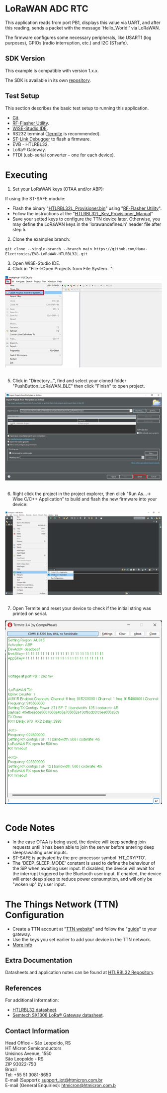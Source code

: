 # LoRaWAN ADC RTC

This application reads from port PB1, displays this value via UART, and after this reading, sends a packet with the message 'Hello_World!' via LoRaWAN.

The firmware configures some necessary peripherals, like USART1 (log purposes), GPIOs (radio interruption, etc.) and I2C (STsafe).

## SDK Version
This example is compatible with version 1.x.x.  

The SDK is available in its own [repository](https://github.com/Hana-Electronics/HE-HTLRBL32L-SDK). 

## Test Setup

This section describes the basic test setup to running this application.

* [Git](https://git-scm.com/downloads).
* [RF-Flasher Utility](https://www.st.com/en/embedded-software/stsw-bnrgflasher.html).
* [WiSE-Studio IDE](https://www.st.com/en/embedded-software/stsw-wise-studio.html).
* RS232 terminal ([Termite](https://www.compuphase.com/software_termite.htm) is recommended).
* [ST-Link Debugger](https://www.st.com/en/development-tools/st-link-v2.html) to flash a firmware.
* EVB - HTLRBL32.
* LoRa® Gateway.
* FTDI (usb-serial converter – one for each device).

# Executing

1. Set your LoRaWAN keys (OTAA and/or ABP): <br/>

If using the ST-SAFE module:							
- Flash the binary "[HTLRBL32L_Provisioner.bin](https://github.com/htmicron/htlrbl32l/tree/SDK/Applications/Binaries)" using "[RF-Flasher Utility](https://www.st.com/en/embedded-software/stsw-bnrgflasher.html)".
- Follow the instructions at the "[HTLRBL32L_Key_Provisioner_Manual](https://github.com/htmicron/htlrbl32l/tree/SDK/Key_Provisioner/Documentation)"
- Save your setted keys to configure the TTN device later.
Otherwise, you may define the LoRaWAN keys in the 'lorawandefines.h' header file after step 5.																							  

2. Clone the examples branch: <br/>

```
git clone --single-branch --branch main https://github.com/Hana-Electronics/EVB-LoRaWAN-HTLRBL32L.git
```

3. Open WiSE-Studio IDE. 
4. Click in "File->Open Projects from File System...": <br/>

<div align="center">
  <img src="/docs/images/wiseopenproj1.jpg">
</div>

<br/>

5. Click in "Directory...", find and select your cloned folder "PushButton_LoRaWAN_BLE" then click "Finish" to open project. <br/>

<div align="center">
  <img src="/docs/images/wiseopenproj2.jpg">
</div>

<br/>

6. Right click the project in the project explorer, then click "Run As...-> Wise C/C++ Application" to build and flash the new firmware into your device: <br/>

<div align="center">
  <img src="/docs/images/run.jpg">
</div>

<br/>

7. Open Termite and reset your device to check if the initial string was printed on serial. <br/>

<div align="center">
  <img src="/docs/images/LoraWAN%20ADC%20RTC.png">
</div>

<br/>

# Code Notes

-  In the case OTAA is being used, the device will keep sending join requests until it has been able to join the server before entering deep sleep/awaiting user inputs.
-  ST-SAFE is activated by the pre-processor symbol 'HT_CRYPTO'.
-  The 'DEEP_SLEEP_MODE' constant is used to define the behaviour of the SiP when awaiting user input. If disabled, the device will await for the interrupt triggered by the Bluetooth user input. If enabled, the device will enter deep sleep to reduce power consumption, and will only be "woken up" by user input.

# The Things Network (TTN) Configuration

- Create a TTN account at "[TTN website](https://www.thethingsnetwork.org/)" and follow the "[guide](https://www.thethingsnetwork.org/docs/gateways/)" to your gateway. <br/>
- Use the keys you set earlier to add your device in the TTN network.
- [More info](https://github.com/Hana-Electronics/EVB-LoRaWAN-HTLRBL32L/blob/main/examples/doc/lorawan-keys-apps.pdf)

## Extra Documentation

Datasheets and application notes can be found at [HTLRBL32 Repository](https://github.com/htmicron/htlrbl32l).

## References

For additional information:

* [HTLRBL32 datasheet](https://www.st.com/resource/en/datasheet/hts221.pdf).
* [Semtech SX1308 LoRa® Gateway datasheet](https://www.mouser.com/datasheet/2/761/sx1308-1277867.pdf).


## Contact Information

Head Office – São Leopoldo, RS <br/>
HT Micron Semiconductors <br/>
Unisinos Avenue, 1550 <br/>
São Leopoldo - RS <br/>
ZIP 93022-750 <br/>
Brazil <br/>
Tel: +55 51 3081-8650 <br/>
E-mail (Support): support_iot@htmicron.com.br <br/>
E-mail (General Enquiries): htmicron@htmicron.com.b <br/>
